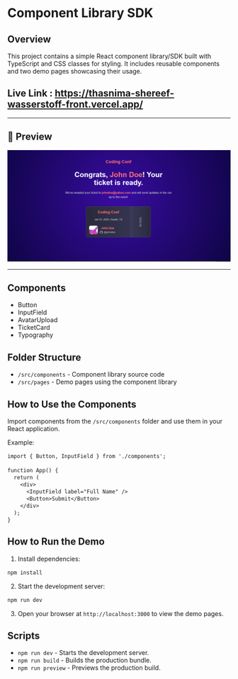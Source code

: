 # Component Library SDK

## Overview
This project contains a simple React component library/SDK built with TypeScript and CSS classes for styling. It includes reusable components and two demo pages showcasing their usage.

## Live Link : https://thasnima-shereef-wasserstoff-front.vercel.app/

---

## 📸 Preview

![Website Preview](./component.png) <!-- Optional: Add a preview GIF or another screenshot -->

---
## Components
- Button
- InputField
- AvatarUpload
- TicketCard
- Typography

## Folder Structure
- `/src/components` - Component library source code
- `/src/pages` - Demo pages using the component library

## How to Use the Components
Import components from the `/src/components` folder and use them in your React application.

Example:
```tsx
import { Button, InputField } from './components';

function App() {
  return (
    <div>
      <InputField label="Full Name" />
      <Button>Submit</Button>
    </div>
  );
}
```

## How to Run the Demo
1. Install dependencies:
```bash
npm install
```
2. Start the development server:
```bash
npm run dev
```
3. Open your browser at `http://localhost:3000` to view the demo pages.


## Scripts
- `npm run dev` - Starts the development server.
- `npm run build` - Builds the production bundle.
- `npm run preview` - Previews the production build.
